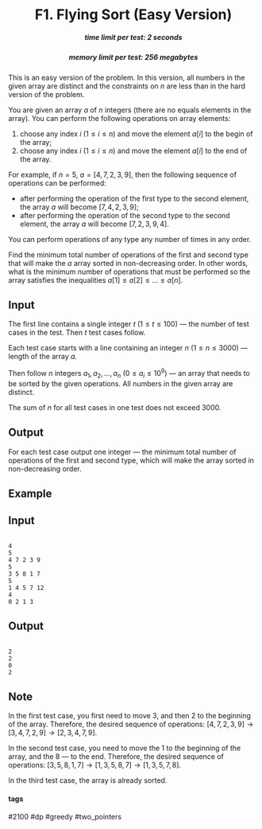 <h1 style='text-align: center;'> F1. Flying Sort (Easy Version)</h1>

<h5 style='text-align: center;'>time limit per test: 2 seconds</h5>
<h5 style='text-align: center;'>memory limit per test: 256 megabytes</h5>

This is an easy version of the problem. In this version, all numbers in the given array are distinct and the constraints on $n$ are less than in the hard version of the problem.

You are given an array $a$ of $n$ integers (there are no equals elements in the array). You can perform the following operations on array elements:

1. choose any index $i$ ($1 \le i \le n$) and move the element $a[i]$ to the begin of the array;
2. choose any index $i$ ($1 \le i \le n$) and move the element $a[i]$ to the end of the array.

For example, if $n = 5$, $a = [4, 7, 2, 3, 9]$, then the following sequence of operations can be performed: 

* after performing the operation of the first type to the second element, the array $a$ will become $[7, 4, 2, 3, 9]$;
* after performing the operation of the second type to the second element, the array $a$ will become $[7, 2, 3, 9, 4]$.

You can perform operations of any type any number of times in any order.

Find the minimum total number of operations of the first and second type that will make the $a$ array sorted in non-decreasing order. In other words, what is the minimum number of operations that must be performed so the array satisfies the inequalities $a[1] \le a[2] \le \ldots \le a[n]$.

## Input

The first line contains a single integer $t$ ($1 \le t \le 100$) — the number of test cases in the test. Then $t$ test cases follow.

Each test case starts with a line containing an integer $n$ ($1 \le n \le 3000$) — length of the array $a$.

Then follow $n$ integers $a_1, a_2, \ldots, a_n$ ($0 \le a_i \le 10^9$) — an array that needs to be sorted by the given operations. All numbers in the given array are distinct.

The sum of $n$ for all test cases in one test does not exceed $3000$.

## Output

For each test case output one integer — the minimum total number of operations of the first and second type, which will make the array sorted in non-decreasing order.

## Example

## Input


```

4
5
4 7 2 3 9
5
3 5 8 1 7
5
1 4 5 7 12
4
0 2 1 3

```
## Output


```

2
2
0
2

```
## Note

In the first test case, you first need to move 3, and then 2 to the beginning of the array. Therefore, the desired sequence of operations: $[4, 7, 2, 3, 9] \rightarrow [3, 4, 7, 2, 9] \rightarrow [2, 3, 4, 7, 9]$.

In the second test case, you need to move the 1 to the beginning of the array, and the 8 — to the end. Therefore, the desired sequence of operations: $[3, 5, 8, 1, 7] \rightarrow [1, 3, 5, 8, 7] \rightarrow [1, 3, 5, 7, 8]$.

In the third test case, the array is already sorted.



#### tags 

#2100 #dp #greedy #two_pointers 